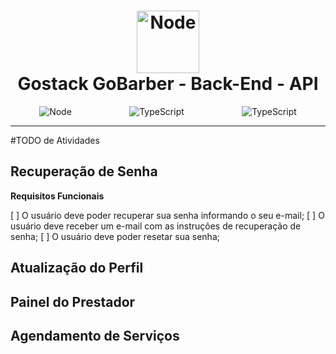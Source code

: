 <h1  align="center">
	<img    alt="Node" style=" width:100px" src="https://res.cloudinary.com/dpeywfgot/image/upload/v1590075702/Node.js_logo_vldaps.svg">
	<br/>
	Gostack GoBarber - Back-End - API
</h1>
<p style="display:flex;  align-itens:center; justify-content:space-around; max-height:25px " align="center">
	<img    alt="Node" src="https://img.shields.io/badge/Node-12.16.3-green">
	<img alt="TypeScript" src="https://img.shields.io/badge/Yarn-1.22.4-blue">
	<img alt="TypeScript" src="https://img.shields.io/badge/TypeScript-3.8.3-blue">
</p>

---

#TODO de Atividades

## Recuperação de Senha

**Requisitos Funcionais**

[ ] O usuário deve poder recuperar sua senha informando o seu e-mail;
[ ] O usuário deve receber um e-mail com as instruções de recuperação de senha;
[ ] O usuário deve poder resetar sua senha;

## Atualização do Perfil

## Painel do Prestador

## Agendamento de Serviços
